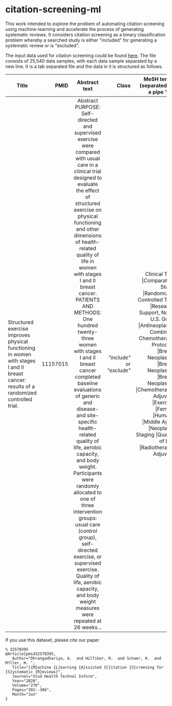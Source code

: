 # citation-screening-ml
This work intended to explore the problem of automating citation screening using machine-learning and accelerate the process of generating systematic reviews. It considers citation screening as a binary classification problem whereby a searched study is either "included" for generating a systematic review or is "excluded". 

The input data used for citation screening could be found [here](https://drive.google.com/file/d/14_-NNapaA2SvAxekAAW55zSZo9jSToVN/view?usp=sharing). The file consists of 25,540 data samples, with each data sample separated by a new line. It is a tab separated file and the data in it is structured as follows.


| Title         | PMID          | Abstract text  | Class  | MeSH terms (separated by a pipe __"&#124;"__) |
| ------------- |--------------:| :-------------:| ------:|----------------------------------------------:|
| Structured exercise improves physical functioning in women with stages I and II breast cancer: results of a randomized controlled trial.      | 11157015 | Abstract PURPOSE: Self-directed and supervised exercise were compared with usual care in a clinical trial designed to evaluate the effect of structured exercise on physical functioning and other dimensions of health-related quality of life in women with stages I and II breast cancer. PATIENTS AND METHODS: One hundred twenty-three women with stages I and II breast cancer completed baseline evaluations of generic and disease- and site-specific health-related quality of life, aerobic capacity, and body weight. Participants were randomly allocated to one of three intervention groups: usual care (control group), self-directed exercise, or supervised exercise. Quality of life, aerobic capacity, and body weight measures were repeated at 26 weeks... | _"include"_ or _"exclude"_ | Clinical Trial &#124;Comparative Study &#124;Randomized Controlled Trial &#124;Research Support, Non-U.S. Gov't &#124;Antineoplastic Combined Chemotherapy Protocols &#124;Breast Neoplasms &#124;Breast Neoplasms &#124;Breast Neoplasms &#124;Chemotherapy, Adjuvant &#124;Exercise &#124;Female &#124;Humans &#124;Middle Aged &#124;Neoplasm Staging &#124;Quality of Life &#124;Radiotherapy, Adjuvant |

If you use this dataset, please cite our paper

```
% 32570395 
@Article{pmid32570395,
   Author="Dhrangadhariya, A.  and Hilfiker, R.  and Schaer, R.  and M?ller, H. ",
   Title="{{M}achine {L}earning {A}ssisted {C}itation {S}creening for {S}ystematic {R}eviews}",
   Journal="Stud Health Technol Inform",
   Year="2020",
   Volume="270",
   Pages="302--306",
   Month="Jun"
}
```
